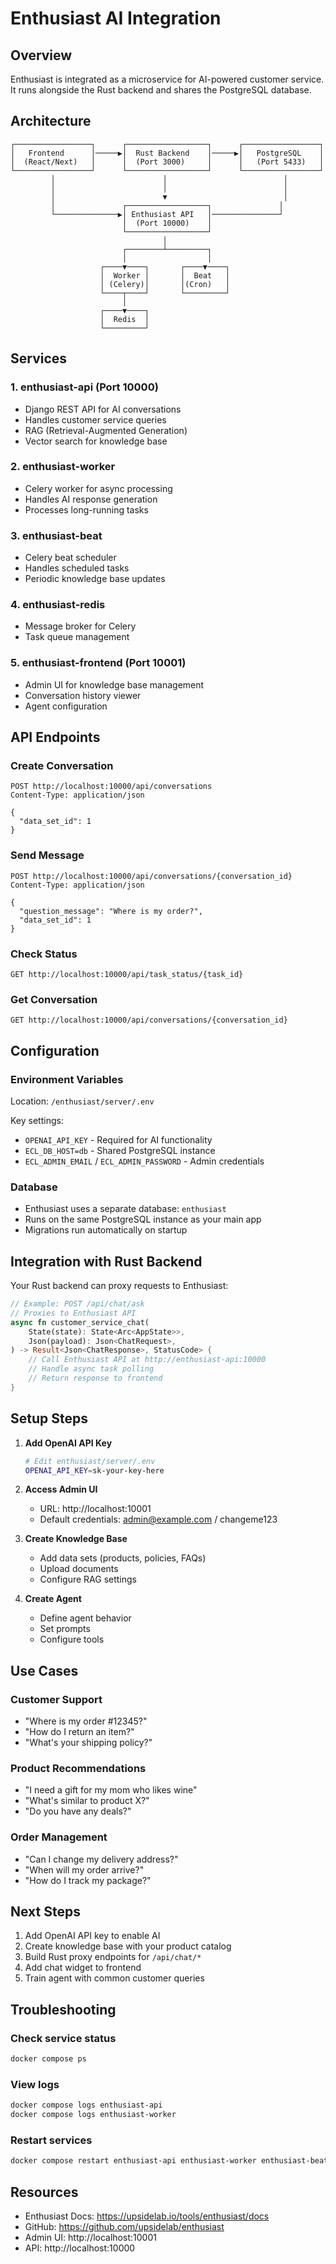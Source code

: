 # Enthusiast AI Integration

## Overview
Enthusiast is integrated as a microservice for AI-powered customer service. It runs alongside the Rust backend and shares the PostgreSQL database.

## Architecture

```
┌─────────────────┐      ┌──────────────────┐      ┌─────────────────┐
│   Frontend      │─────▶│  Rust Backend    │─────▶│   PostgreSQL    │
│  (React/Next)   │      │  (Port 3000)     │      │   (Port 5433)   │
└─────────────────┘      └──────────────────┘      └─────────────────┘
         │                        │                          │
         │                        │                          │
         │                        ▼                          │
         │               ┌──────────────────┐               │
         └──────────────▶│ Enthusiast API   │───────────────┘
                         │  (Port 10000)    │
                         └──────────────────┘
                                  │
                         ┌────────┴─────────┐
                         │                  │
                    ┌────▼────┐       ┌────▼────┐
                    │  Worker │       │  Beat   │
                    │ (Celery)│       │(Cron)   │
                    └────┬────┘       └─────────┘
                         │
                    ┌────▼────┐
                    │  Redis  │
                    └─────────┘
```

## Services

### 1. **enthusiast-api** (Port 10000)
- Django REST API for AI conversations
- Handles customer service queries
- RAG (Retrieval-Augmented Generation)
- Vector search for knowledge base

### 2. **enthusiast-worker**
- Celery worker for async processing
- Handles AI response generation
- Processes long-running tasks

### 3. **enthusiast-beat**
- Celery beat scheduler
- Handles scheduled tasks
- Periodic knowledge base updates

### 4. **enthusiast-redis**
- Message broker for Celery
- Task queue management

### 5. **enthusiast-frontend** (Port 10001)
- Admin UI for knowledge base management
- Conversation history viewer
- Agent configuration

## API Endpoints

### Create Conversation
```http
POST http://localhost:10000/api/conversations
Content-Type: application/json

{
  "data_set_id": 1
}
```

### Send Message
```http
POST http://localhost:10000/api/conversations/{conversation_id}
Content-Type: application/json

{
  "question_message": "Where is my order?",
  "data_set_id": 1
}
```

### Check Status
```http
GET http://localhost:10000/api/task_status/{task_id}
```

### Get Conversation
```http
GET http://localhost:10000/api/conversations/{conversation_id}
```

## Configuration

### Environment Variables
Location: `/enthusiast/server/.env`

Key settings:
- `OPENAI_API_KEY` - Required for AI functionality
- `ECL_DB_HOST=db` - Shared PostgreSQL instance
- `ECL_ADMIN_EMAIL` / `ECL_ADMIN_PASSWORD` - Admin credentials

### Database
- Enthusiast uses a separate database: `enthusiast`
- Runs on the same PostgreSQL instance as your main app
- Migrations run automatically on startup

## Integration with Rust Backend

Your Rust backend can proxy requests to Enthusiast:

```rust
// Example: POST /api/chat/ask
// Proxies to Enthusiast API
async fn customer_service_chat(
    State(state): State<Arc<AppState>>,
    Json(payload): Json<ChatRequest>,
) -> Result<Json<ChatResponse>, StatusCode> {
    // Call Enthusiast API at http://enthusiast-api:10000
    // Handle async task polling
    // Return response to frontend
}
```

## Setup Steps

1. **Add OpenAI API Key**
   ```bash
   # Edit enthusiast/server/.env
   OPENAI_API_KEY=sk-your-key-here
   ```

2. **Access Admin UI**
   - URL: http://localhost:10001
   - Default credentials: admin@example.com / changeme123

3. **Create Knowledge Base**
   - Add data sets (products, policies, FAQs)
   - Upload documents
   - Configure RAG settings

4. **Create Agent**
   - Define agent behavior
   - Set prompts
   - Configure tools

## Use Cases

### Customer Support
- "Where is my order #12345?"
- "How do I return an item?"
- "What's your shipping policy?"

### Product Recommendations
- "I need a gift for my mom who likes wine"
- "What's similar to product X?"
- "Do you have any deals?"

### Order Management
- "Can I change my delivery address?"
- "When will my order arrive?"
- "How do I track my package?"

## Next Steps

1. Add OpenAI API key to enable AI
2. Create knowledge base with your product catalog
3. Build Rust proxy endpoints for `/api/chat/*`
4. Add chat widget to frontend
5. Train agent with common customer queries

## Troubleshooting

### Check service status
```bash
docker compose ps
```

### View logs
```bash
docker compose logs enthusiast-api
docker compose logs enthusiast-worker
```

### Restart services
```bash
docker compose restart enthusiast-api enthusiast-worker enthusiast-beat
```

## Resources

- Enthusiast Docs: https://upsidelab.io/tools/enthusiast/docs
- GitHub: https://github.com/upsidelab/enthusiast
- Admin UI: http://localhost:10001
- API: http://localhost:10000
